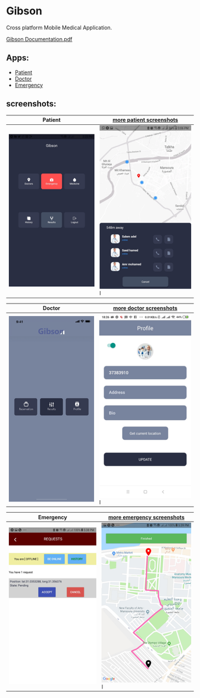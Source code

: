 # Gibson
Cross platform Mobile Medical Application.

<a href="https://github.com/khaledalam/Gibson/blob/master/Gibson%20Documentation.pdf">Gibson Documentation.pdf</a>

## Apps:
- <a href="https://github.com/khaledalam/Gibson/tree/master/Codes/Patient">Patient</a>
- <a href="https://github.com/khaledalam/Gibson/tree/master/Codes/Doctor">Doctor</a>
- <a href="https://github.com/khaledalam/Gibson/tree/master/Codes/Emergency">Emergency</a>


## screenshots:
| Patient  | <a href="Screenshots/patient">more patient screenshots</a> |
| ------------- | ------------- |
|<img src="Screenshots/patient/home.jpg" width="350"> | <img src="Screenshots/patient/doctors.jpg" width="350">l  |

| Doctor  | <a href="Screenshots/doctor">more doctor screenshots</a> |
| ------------- | ------------- |
|<img src="Screenshots/doctor/home.jpg" width="350"> | <img src="Screenshots/doctor/profile.jpg" width="350">l  |

| Emergency  | <a href="Screenshots/emergency">more emergency screenshots</a> |
| ------------- | ------------- |
|<img src="Screenshots/emergency/home.jpg" width="350"> | <img src="Screenshots/emergency/request.jpg" width="350">l  |
